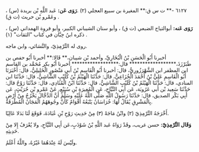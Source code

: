 ٦١٢٧ -** ت س ق:** المغيرة بن سبيع العجلي (٢) .**رَوَى عَن:** عَبد اللَّهِ بْن بريدة (س) ، وعَمْرو بْن حريث (ت ق) .

**رَوَى عَنه:** أبوالتياح الضبعي (ت ق) ، وأبو سنان الشيباني الكبير، وأبو فروة الهمداني (س) ، ذكره ابنُ حِبَّان في كتاب "الثقات" (١) .

روى له التِّرْمِذِيّ، والنَّسَائي، وابن ماجه.

أخبرنا أَبُو الْحَسَنِ بْنُ الْبُخَارِيِّ، وأحمد بْن شيبان،** قَالا:** أخبرنا أَبُو حفص بن طَبَرْزَذَ،****************** قال:****************** أخبرنا أَبُو بكر مُحَمَّد بن القاسم ابن المظفر ابن الشَّهْرَزُورِيُّ، قال: أخبرنا أَبُو الْقَاسِمِ بْنُ أَبي مَنْصُورٍ الْخَلِيلِيُّ، قال: أَخْبَرَنَا أَبُو الْقَاسِمِ عَلِيُّ بْنُ أَحْمَدَ الْخُزَاعِيُّ، قال: حَدَّثَنَا الْهَيْثَمُ بْنُ كُلَيْبٍ الشَّاشِيُّ، قال: حَدَّثَنَا ابن المنادي، قال: حَدَّثَنَا الْهَيْثَمُ بْنُ كُلَيْبٍ الشَّاشِيُّ، قال: حَدَّثَنَا ابْنُ الْمُنَادِي، قال: حَدَّثَنَا رَوْحٌ قال: حَدَّثَنَا سَعِيد بْن أَبي عَرُوبَة، عَن أَبِي التَّيَّاحِ، عَنِ الْمُغِيرَةِ بْنِ سُبَيْعٍ، عَنْ عَمْرو بْنِ حُرَيْثٍ، عَن أَبِي بَكْر الصديق، قال: حَدَّثَنَا رَسُولُ اللَّهِ صَلَّى اللَّهُ عَلَيْهِ وسَلَّمَ أَنَّ الدَّجَّالَ يَخْرُجُ مِنْ أَرْضٍ بِالْمَشْرِقِ يُقَالُ لَهَا: خُرَاسَانُ يَتْبَعُهُ أَقْوَامٌ كَأَنَّ وجُوهَهُمُ الْمَجَانُ الْمُطْرَقَةُ.

أَخْرَجَهُ التِّرْمِذِيّ (٢) وابْنُ مَاجَهْ (٣) مِنْ حَدِيثِ رَوْحِ بْنِ عُبَادَةَ، فَوَقَعَ لَنَا بَدَلا عَالِيًا.

**وَقَال التِّرْمِذِيّ:** حسن غريب، وقَدْ رَوَاهُ عَبد اللَّهِ بْنُ شَوْذَبٍ،عَن أَبِي التَّيَّاحِ، ولا يُعْرَفُ إِلا مِنْ حَدِيثِهِ.

ولَيْسَ لَهُ عِنْدَهُمَا غَيْرُهُ، واللَّهُ أَعْلَمُ.